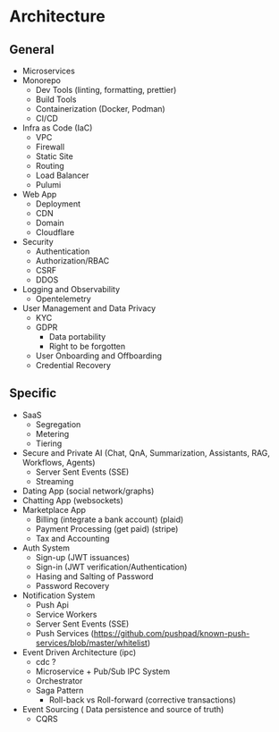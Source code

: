 # Architecture

## General
- Microservices
- Monorepo
    - Dev Tools (linting, formatting, prettier)
    - Build Tools 
    - Containerization (Docker, Podman)
    - CI/CD
- Infra as Code (IaC)
    - VPC
    - Firewall
    - Static Site
    - Routing
    - Load Balancer
    - Pulumi
- Web App
    - Deployment
    - CDN
    - Domain
    - Cloudflare
- Security
    - Authentication
    - Authorization/RBAC
    - CSRF
    - DDOS
- Logging and Observability
    - Opentelemetry
- User Management and Data Privacy
    - KYC
    - GDPR
        - Data portability
        - Right to be forgotten
    - User Onboarding and Offboarding
    - Credential Recovery
 
## Specific
- SaaS
    - Segregation
    - Metering
    - Tiering
- Secure and Private AI (Chat, QnA, Summarization, Assistants, RAG, Workflows, Agents)
    - Server Sent Events (SSE)
    - Streaming
- Dating App (social network/graphs)
- Chatting App (websockets)
- Marketplace App
    - Billing (integrate a bank account) (plaid)
    - Payment Processing (get paid) (stripe)
    - Tax and Accounting
- Auth System
    - Sign-up (JWT issuances)
    - Sign-in (JWT verification/Authentication)
    - Hasing and Salting of Password
    - Password Recovery
- Notification System
    - Push Api
    - Service Workers
    - Server Sent Events (SSE)
    - Push Services (https://github.com/pushpad/known-push-services/blob/master/whitelist)
- Event Driven Architecture (ipc)
    - cdc ?
    - Microservice + Pub/Sub IPC System
    - Orchestrator
    - Saga Pattern
        - Roll-back vs Roll-forward (corrective transactions)
- Event Sourcing ( Data persistence and source of truth)
    - CQRS
